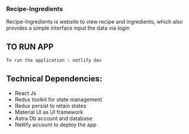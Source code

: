 ### Recipe-Ingredients
Recipe-Ingredients is website to view recipe and ingredients, which also provides a simple interface input the data via login

## TO RUN APP

 ```sh
 To run the application : netlify dev
 ```
## Technical Dependencies:

- React Js
 - Redux toolkit for state management
 - Redux persist to retain states
 - Material UI as UI framework
- Astra Db account and database
- Netlify account to deploy the app

